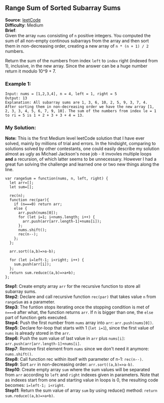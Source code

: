 ## Range Sum of Sorted Subarray Sums

**Source**: [leetCode](https://leetcode.com/problems/range-sum-of-sorted-subarray-sums/)  
**Difficulty**: Medium   
**Brief**:  
Given the array ```nums``` consisting of ```n``` positive integers. You computed the sum of all non-empty continous subarrays from the array and then sort them in non-decreasing order, creating a new array of ```n * (n + 1) / 2``` numbers.  
  
Return the sum of the numbers from index ```left``` to ```index``` right (indexed from 1), inclusive, in the new array. Since the answer can be a huge number return it modulo 10^9 + 7.  


### Example 1:
```
Input: nums = [1,2,3,4], n = 4, left = 1, right = 5
Output: 13 
Explanation: All subarray sums are 1, 3, 6, 10, 2, 5, 9, 3, 7, 4. After sorting them in non-decreasing order we have the new array [1, 2, 3, 3, 4, 5, 6, 7, 9, 10]. The sum of the numbers from index le = 1 to ri = 5 is 1 + 2 + 3 + 3 + 4 = 13. 
```


### My Solution:
**Note:** This is the first Medium level leetCode solution that I have ever solved, mainly by millions of trial and errors. In the hindsight, comparing to solutions solved by other contestants, one could easily describe my solution almost as ugly as Michael Jackson's nose job - it invovles multiple loops **and** a recursion, of which latter seems to be unnecessary. However I had a great fun solving the challenge and learned one or two new things along the line.  
  
```
var rangeSum = function(nums, n, left, right) {
  let arr=[];
  let sum=[];
  
  rec(n);
  function rec(par){
    if (n===0) return arr;
    else {
      arr.push(nums[0]);
      for (let i=1; i<nums.length; i++) {
        arr.push(arr[arr.length-1]+nums[i]);
      };
      nums.shift();
      rec(n--);
    };
  };

  arr.sort((a,b)=>a-b);

  for (let i=left-1; i<right; i++) {
    sum.push(arr[i]);
  };
  return sum.reduce((a,b)=>a+b);
};
```
**Step1**: Create empty array ```arr``` for the recursive function to store all subarray sums.  
**Step2**: Declare and call recursive function ```rec(par)``` that takes value ```n``` from ```rangeSum``` as a parameter.  
**Step3**: The funtion stops iterating once the stopping condition is met of ```n===0``` after what, the function returns ```arr```. If n is bigger than one, the ```else``` part of function gets executed.  
**Step4**: Push the first number from ```nums``` array into ```arr```: ```arr.push(nums[0])```.  
**Step5**: Declare for-loop that starts with 1 (```let i=1```), since the first value of ```nums``` is already stored in the ```arr```.  
**Step6**: Push the sum value of last value in ```arr``` plus ```nums[i]```: ```arr.push(arr[arr.length-1]+nums[i]```.  
**Step7**: Remove first element from ```nums``` since we don't need it anymore: ```nums.shift()```.  
**Step8**: Call function rec within itself with parameter of n-1: ```rec(n--)```.  
**Step9**: Sort ```arr``` in non-decreasing order: ```arr.sort((a,b)=>a-b)```.  
**Step10**: Create empty array ```sum``` where the sum values will be separated from ```arr``` according to ```left``` and ```right``` indexes given in parameters. Note that as indexes start from one and starting value in loops is 0, the resulting code becomes: ```i=left-1; i<right```.  
**Step11**: Return the sum value of array ```sum``` by using reduce() method: ```return sum.reduce((a,b)=>a+b)```.  
